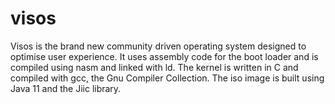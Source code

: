 # visos
Visos is the brand new community driven operating system designed to optimise user experience.
It uses assembly code for the boot loader and is compiled using nasm and linked with ld. The kernel is written in C and compiled with gcc, the Gnu Compiler Collection. The iso image is built using Java 11 and the Jiic library.